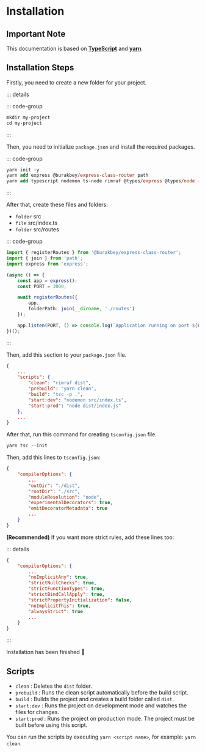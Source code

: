 # Installation

## Important Note

This documentation is based on [**TypeScript**](https://www.typescriptlang.org/) and [**yarn**](https://yarnpkg.com/).

## Installation Steps

Firstly, you need to create a new folder for your project.

::: details

::: code-group

```ps [Powershell]
mkdir my-project
cd my-project
```

:::

Then, you need to initialize `package.json` and install the required packages.

::: code-group

```ps [Powershell]
yarn init -y
yarn add express @burakbey/express-class-router path
yarn add typescript nodemon ts-node rimraf @types/express @types/node -D
```

:::

After that, create these files and folders:

-   `folder` src
-   `file` src/index.ts
-   `folder` src/routes

::: code-group

```ts [src/index.ts]
import { registerRoutes } from '@burakbey/express-class-router';
import { join } from 'path';
import express from 'express';

(async () => {
    const app = express();
    const PORT = 3000;

    await registerRoutes({
        app,
        folderPath: join(__dirname, './routes')
    });

    app.listen(PORT, () => console.log(`Application running on port ${PORT}`));
})();
```

:::

Then, add this section to your `package.json` file.

```json
{
    ...
    "scripts": {
        "clean": "rimraf dist",
        "prebuild": "yarn clean",
        "build": "tsc -p .",
        "start:dev": "nodemon src/index.ts",
        "start:prod": "node dist/index.js"
    },
    ...
}
```

After that, run this command for creating `tsconfig.json` file.

```ps
yarn tsc --init
```

Then, add this lines to `tsconfig.json`:

```json
{
    "compilerOptions": {
        ...
        "outDir": "./dist",
        "rootDir": "./src",
        "moduleResolution": "node",
        "experimentalDecorators": true,
        "emitDecoratorMetadata": true
        ...
    }
}
```

**(Recommended)** If you want more strict rules, add these lines too:

::: details

```json
{
    "compilerOptions": {
        ...
        "noImplicitAny": true,
        "strictNullChecks": true,
        "strictFunctionTypes": true,
        "strictBindCallApply": true,
        "strictPropertyInitialization": false,
        "noImplicitThis": true,
        "alwaysStrict": true
        ...
    }
}
```

:::

Installation has been finished 🎉

## Scripts

-   `clean` : Deletes the `dist` folder.
-   `prebuild` : Runs the clean script automatically before the build script.
-   `build` : Builds the project and creates a build folder called `dist`.
-   `start:dev` : Runs the project on development mode and watches the files for changes.
-   `start:prod` : Runs the project on production mode. The project must be built before using this script.

You can run the scripts by executing `yarn <script name>`, for example: `yarn clean`.
